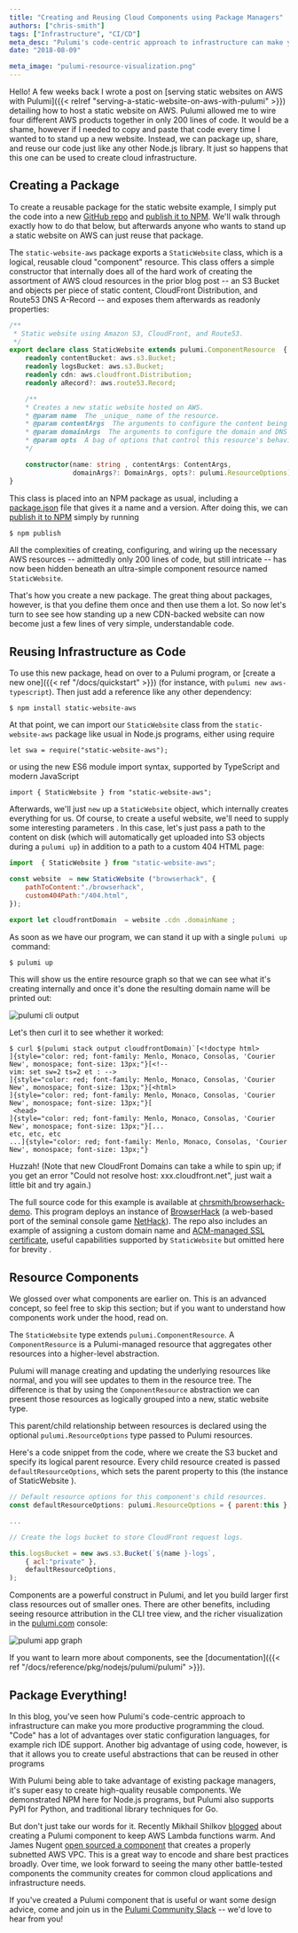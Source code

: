 ```yaml
---
title: "Creating and Reusing Cloud Components using Package Managers"
authors: ["chris-smith"]
tags: ["Infrastructure", "CI/CD"]
meta_desc: "Pulumi's code-centric approach to infrastructure can make you more productive programming the cloud. Package up, share, and reuse our code just like any other Node.js library."
date: "2018-08-09"

meta_image: "pulumi-resource-visualization.png"
---
```



Hello! A few weeks back I wrote
a post on [serving static websites on AWS with Pulumi]({{< relref "serving-a-static-website-on-aws-with-pulumi" >}})
detailing how to host a static website on AWS. Pulumi allowed me to wire four
different AWS products together in only 200 lines of code. It would be a
shame, however if I needed to copy and paste that code every time I
wanted to to stand up a new website. Instead, we can package up, share,
and reuse our code just like any other Node.js library. It just so
happens that this one can be used to create cloud infrastructure.
<!--more-->

## Creating a Package

To create a reusable package for the static website example, I simply
put the code into a new
[GitHub repo](https://github.com/chrsmith/static-website-aws) and
[publish it to NPM](https://www.npmjs.com/package/static-website-aws).
We'll walk through exactly how to do that below, but afterwards anyone
who wants to stand up a static website on AWS can just reuse that
package.

The `static-website-aws` package exports a `StaticWebsite` class, which
is a logical, reusable cloud "component" resource. This class offers a
simple constructor that internally does all of the hard work of creating
the assortment of AWS cloud resources in the prior blog post -- an S3
Bucket and objects per piece of static content, CloudFront Distribution,
and Route53 DNS A-Record -- and exposes them afterwards as readonly
properties:

```typescript
/**
 * Static website using Amazon S3, CloudFront, and Route53.
 */
export declare class StaticWebsite extends pulumi.ComponentResource  {
    readonly contentBucket: aws.s3.Bucket;
    readonly logsBucket: aws.s3.Bucket;
    readonly cdn: aws.cloudfront.Distribution;
    readonly aRecord?: aws.route53.Record;

    /**
    * Creates a new static website hosted on AWS.
    * @param name  The _unique_ name of the resource.
    * @param contentArgs  The arguments to configure the content being served.
    * @param domainArgs  The arguments to configure the domain and DNS settings.
    * @param opts  A bag of options that control this resource's behavior.
    */

    constructor(name: string , contentArgs: ContentArgs,
                domainArgs?: DomainArgs, opts?: pulumi.ResourceOptions);
}
```

This class is placed into an NPM package as usual, including a
[package.json](https://github.com/chrsmith/static-website-aws/blob/master/package.json)
file that gives it a name and a version. After doing this, we can
[publish it to NPM](https://docs.npmjs.com/getting-started/publishing-npm-packages)
simply by running

```bash
$ npm publish
```

All the complexities of creating, configuring, and wiring up the
necessary AWS resources -- admittedly only 200 lines of code, but still
intricate -- has now been hidden beneath an ultra-simple component
resource named `StaticWebsite`.

That's how you create a new package. The great thing about packages,
however, is that you define them once and then use them a lot. So now
let's turn to see see how standing up a new CDN-backed website can now
become just a few lines of very simple, understandable code.

## Reusing Infrastructure as Code

To use this new package, head on over to a Pulumi program, or
[create a new one]({{< ref "/docs/quickstart" >}})
(for instance, with `pulumi new aws-typescript`).
Then just add a reference like any other dependency:

```
$ npm install static-website-aws
```

At that point, we can import our `StaticWebsite` class from the
`static-website-aws` package like usual in Node.js programs, either
using require

```
let swa = require("static-website-aws");
```

or using the new ES6 module import syntax, supported by TypeScript and
modern JavaScript

```
import { StaticWebsite } from "static-website-aws";
```

Afterwards, we'll just `new` up a `StaticWebsite` object, which
internally creates everything for us. Of course, to create a useful
website, we'll need to supply some interesting parameters . In this
case, let's just pass a path to the content on disk (which will
automatically get uploaded into S3 objects during a `pulumi up`) in
addition to a path to a custom 404 HTML page:

```javascript
import  { StaticWebsite } from "static-website-aws";

const website  = new StaticWebsite ("browserhack", {
    pathToContent:"./browserhack",
    custom404Path:"/404.html",
});

export let cloudfrontDomain  = website .cdn .domainName ;
```

As soon as we have our program, we can stand it up with a single
`pulumi up`  command:

```bash
$ pulumi up
```

This will show us the entire resource graph so that we can see what it's
creating internally and once it's done the resulting domain name will be
printed out:

![pulumi cli output](./pulumi-cli-output.png)

Let's then curl it to see whether it worked:

```
$ curl $(pulumi stack output cloudfrontDomain)`[<!doctype html>
]{style="color: red; font-family: Menlo, Monaco, Consolas, 'Courier New', monospace; font-size: 13px;"}[<!--
vim: set sw=2 ts=2 et : -->
]{style="color: red; font-family: Menlo, Monaco, Consolas, 'Courier New', monospace; font-size: 13px;"}[<html>
]{style="color: red; font-family: Menlo, Monaco, Consolas, 'Courier New', monospace; font-size: 13px;"}[ 
 <head>
]{style="color: red; font-family: Menlo, Monaco, Consolas, 'Courier New', monospace; font-size: 13px;"}[...
etc, etc, etc
...]{style="color: red; font-family: Menlo, Monaco, Consolas, 'Courier New', monospace; font-size: 13px;"}
```

Huzzah! (Note that new CloudFront Domains can take a while to spin
up; if you get an error "Could not resolve host: xxx.cloudfront.net",
just wait a little bit and try again.)

The full source code for this example is available at
[chrsmith/browserhack-demo](https://github.com/chrsmith/browserhack-demo).
This program deploys an instance of [BrowserHack](http://coolwanglu.github.io/BrowserHack/)
(a web-based port of the seminal console game [NetHack](https://www.nethack.org/)).
The repo also includes an example of assigning a custom domain name and
[ACM-managed SSL certificate](https://docs.aws.amazon.com/acm/latest/userguide/acm-overview.html),
useful capabilities supported by `StaticWebsite` but omitted here for
brevity .

## Resource Components

We glossed over what components are earlier on. This is an advanced
concept, so feel free to skip this section; but if you want to
understand how components work under the hood, read on.

The `StaticWebsite` type extends `pulumi.ComponentResource`. A
`ComponentResource` is a Pulumi-managed resource that aggregates other
resources into a higher-level abstraction.

Pulumi will manage creating and updating the underlying resources like
normal, and you will see updates to them in the resource tree. The
difference is that by using the `ComponentResource` abstraction we can
present those resources as logically grouped into a new, static website
type.

This parent/child relationship between resources is declared using the
optional `pulumi.ResourceOptions` type passed to Pulumi resources.

Here's a code snippet from the code, where we create the S3 bucket and
specify its logical parent resource. Every child resource created is
passed `defaultResourceOptions`, which sets the parent property to this
(the instance of StaticWebsite ).

```javascript
// Default resource options for this component's child resources.
const defaultResourceOptions: pulumi.ResourceOptions = { parent:this };

...

// Create the logs bucket to store CloudFront request logs.

this.logsBucket = new aws.s3.Bucket(`${name }-logs`,
    { acl:"private" },
    defaultResourceOptions,
);
```

Components are a powerful construct in Pulumi, and let you build larger
first class resources out of smaller ones. There are other benefits,
including seeing resource attribution in the CLI tree view, and the
richer visualization in the [pulumi.com](http://pulumi.com) console:

![pulumi app graph](./pulumi-resource-visualization.png)

If you want to learn more about components, see the
[documentation]({{< ref "/docs/reference/pkg/nodejs/pulumi/pulumi" >}}).

## Package Everything!

In this blog, you've seen how Pulumi's code-centric approach to
infrastructure can make you more productive programming the cloud.
"Code" has a lot of advantages over static configuration languages, for
example rich IDE support. Another big advantage of using code, however,
is that it allows you to create useful abstractions that can be reused
in other programs

With Pulumi being able to take advantage of existing package managers,
it's super easy to create high-quality reusable components. We
demonstrated NPM here for Node.js programs, but Pulumi also supports
PyPI for Python, and traditional library techniques for Go.

But don't just take our words for it. Recently Mikhail Shilkov
[blogged](https://mikhail.io/2018/08/aws-lambda-warmer-as-pulumi-component/)
about creating a Pulumi component to keep AWS Lambda functions warm. And
James Nugent [open sourced a component](https://github.com/jen20/pulumi-aws-vpc)
that creates a properly subnetted AWS VPC. This is a great way to encode and share best
practices broadly. Over time, we look forward to seeing the many other
battle-tested components the community creates for common cloud
applications and infrastructure needs.

If you've created a Pulumi component that is useful or want some design
advice, come and join us in the [Pulumi Community
Slack](https://slack.pulumi.com/) -- we'd love to hear from you!
